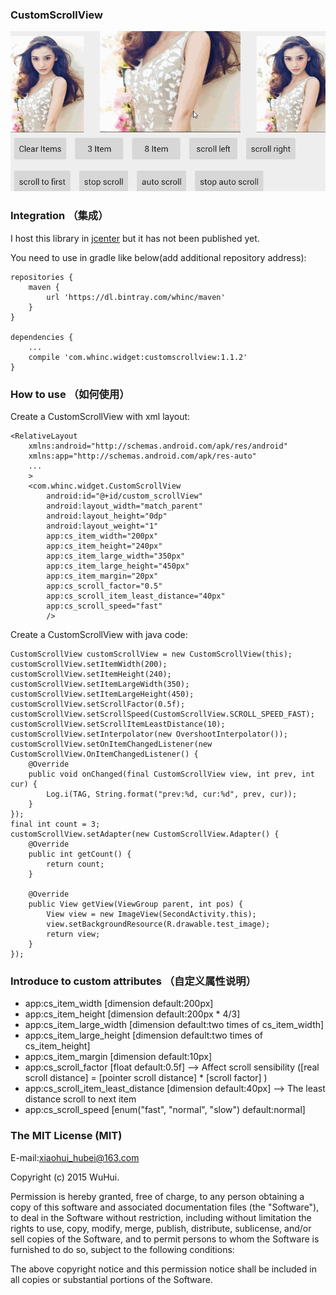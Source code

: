 
### CustomScrollView

![screenshot](./screenshot.gif)

### Integration （集成）

I host this library in [jcenter][1] but it has not been published yet.

You need to use in gradle like below(add additional repository address):

```
repositories {
    maven {
        url 'https://dl.bintray.com/whinc/maven'
    }
}

dependencies {
    ...
    compile 'com.whinc.widget:customscrollview:1.1.2'
}
```

### How to use （如何使用）

Create a CustomScrollView with xml layout:

```
<RelativeLayout
    xmlns:android="http://schemas.android.com/apk/res/android"
    xmlns:app="http://schemas.android.com/apk/res-auto"
    ...
    >
    <com.whinc.widget.CustomScrollView
        android:id="@+id/custom_scrollView"
        android:layout_width="match_parent"
        android:layout_height="0dp"
        android:layout_weight="1"
        app:cs_item_width="200px"
        app:cs_item_height="240px"
        app:cs_item_large_width="350px"
        app:cs_item_large_height="450px"
        app:cs_item_margin="20px"
        app:cs_scroll_factor="0.5"
        app:cs_scroll_item_least_distance="40px"
        app:cs_scroll_speed="fast"
        />
```

Create a CustomScrollView with java code:

```
CustomScrollView customScrollView = new CustomScrollView(this);
customScrollView.setItemWidth(200);
customScrollView.setItemHeight(240);
customScrollView.setItemLargeWidth(350);
customScrollView.setItemLargeHeight(450);
customScrollView.setScrollFactor(0.5f);
customScrollView.setScrollSpeed(CustomScrollView.SCROLL_SPEED_FAST);
customScrollView.setScrollItemLeastDistance(10);
customScrollView.setInterpolator(new OvershootInterpolator());
customScrollView.setOnItemChangedListener(new CustomScrollView.OnItemChangedListener() {
    @Override
    public void onChanged(final CustomScrollView view, int prev, int cur) {
        Log.i(TAG, String.format("prev:%d, cur:%d", prev, cur));
    }
});
final int count = 3;
customScrollView.setAdapter(new CustomScrollView.Adapter() {
    @Override
    public int getCount() {
        return count;
    }

    @Override
    public View getView(ViewGroup parent, int pos) {
        View view = new ImageView(SecondActivity.this);
        view.setBackgroundResource(R.drawable.test_image);
        return view;
    }
});
```

### Introduce to custom attributes （自定义属性说明）

* app:cs_item_width [dimension default:200px]
* app:cs_item_height [dimension default:200px * 4/3]
* app:cs_item_large_width [dimension default:two times of cs_item_width]
* app:cs_item_large_height [dimension default:two times of cs_item_height]
* app:cs_item_margin [dimension default:10px]
* app:cs_scroll_factor [float default:0.5f] --> Affect scroll sensibility ([real scroll distance] = [pointer scroll distance] * [scroll factor] )
* app:cs_scroll_item_least_distance [dimension default:40px] --> The least distance scroll to next item
* app:cs_scroll_speed [enum("fast", "normal", "slow") default:normal] 

### The MIT License (MIT)

E-mail:xiaohui_hubei@163.com

Copyright (c) 2015 WuHui.

Permission is hereby granted, free of charge, to any person obtaining a copy
of this software and associated documentation files (the "Software"), to deal
in the Software without restriction, including without limitation the rights
to use, copy, modify, merge, publish, distribute, sublicense, and/or sell
copies of the Software, and to permit persons to whom the Software is
furnished to do so, subject to the following conditions:

The above copyright notice and this permission notice shall be included in all
copies or substantial portions of the Software.

[1]:https://bintray.com/whinc/maven/customscrollview/view
